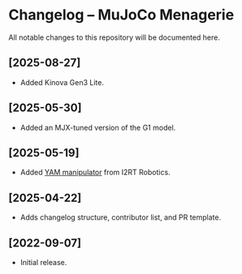 # Changelog – MuJoCo Menagerie

All notable changes to this repository will be documented here.

## [2025-08-27]

- Added Kinova Gen3 Lite.

## [2025-05-30]

- Added an MJX-tuned version of the G1 model.

## [2025-05-19]

- Added [YAM manipulator](i2rt_yam/README.md) from I2RT Robotics.

## [2025-04-22]

- Adds changelog structure, contributor list, and PR template.

## [2022-09-07]

- Initial release.
